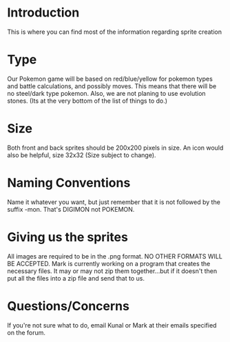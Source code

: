 # Introduction #

This is where you can find most of the information regarding sprite creation

# Type #

Our Pokemon game will be based on red/blue/yellow for pokemon types and battle calculations, and possibly moves. This means that there will be no steel/dark type pokemon. Also, we are not planing to use evolution stones. (Its at the very bottom of the list of things to do.)

# Size #

Both front and back sprites should be 200x200 pixels in size. An icon would also be helpful, size 32x32 (Size subject to change).

# Naming Conventions #

Name it whatever you want, but just remember that it is not followed by the suffix -mon. That's DIGIMON not POKEMON.

# Giving us the sprites #

All images are required to be in the .png format. NO OTHER FORMATS WILL BE ACCEPTED. Mark is currently working on a program that creates the necessary files. It may or may not zip them together...but if it doesn't then put all the files into a zip file and send that to us.

# Questions/Concerns #

If you're not sure what to do, email Kunal or Mark at their emails specified on the forum.